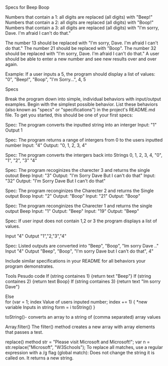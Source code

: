 Specs for Beep Boop



Numbers that contain a 1: all digits are replaced (all digits) with "Beep!"
Numbers that contain a 2: all digits are replaced (all digits) with "Boop!"
Numbers that contain a 3: all digits are replaced (all digits) with "I'm sorry, Dave. I'm afraid I can't do that."

The number 13 should be replaced with "I'm sorry, Dave. I'm afraid I can't do that."
The number 21 should be replaced with "Boop".
The number 32 should be replaced with "I'm sorry, Dave. I'm afraid I can't do that."
A user should be able to enter a new number and see new results over and over again.

Example: If a user inputs a 5, the program should display a list of values: "0", "Beep!", "Boop", "I'm Sorry...", 4, 5

Specs

Break the program down into simple, individual behaviors with input/output examples. Begin with the simplest possible behavior. List these behaviors (also known as "specs" or "specifications") in the project's README.md file. To get you started, this should be one of your first specs:


Spec: The program converts the inputted string into an interger
Input: "1"
Output 1

Spec: The program returns a range of intergers from 0 to the users inputted number
Input: "4"
Output: "0, 1, 2, 3, 4"

Spec: The program converts the intergers back into Strings
0, 1, 2, 3, 4,
"0", "1", "2", "3" "4"


Spec: The program recoginizes the charecter 3 and returns the single outout Beep
Input: "3"
Output: "I'm Sorry Dave But I can't do that"
Input: "32"
Output: "I'm Sorry Dave But I can't do that"

Spec: The program reconginizes the Charecter 2 and returns the Single output Boop
Input: "2"
Output: "Boop"
Input: "21"
Output: "Boop"

Spec: The program reconginizes the Charecter 1 and returns the single output Beep
Input: "1"
Output: "Beep"
Input: "19"
Output: "Beep"

Spec: If user input does not contain 1,2 or 3 the program displays a list of values.

Input "4"
Output "1","2,"3","4"

Spec: Listed outputs are converted into "Beep", "Boop", "Im sorry Dave .."
Input "4"
Output "Beep", "Boop", "I'm sorry Dave but I can't do that", 4"





Include similar specifications in your README for all behaviors your program demonstrates.


Tools 
Pesudo code 
If (string containes 1)
  {return text "Beep"}
If (string containes 2)
  {return text Boop}
If (string containes 3)
  {return text "Im sorry Dave"}

Else  
for (var  = 1; index  Value of users inputed number; index += 1) {
 *new variable Inputs in string form = i toString()
}


toString()- converts an array to a string of (comma separated) array values

Array.filter()
The filter() method creates a new array with array elements that passes a test.


replace() method 
str = "Please visit Microsoft and Microsoft!";
var n = str.replace("Microsoft", "W3Schools");
To replace all matches, use a regular expression with a /g flag (global match):
Does not change the string it is called on. It returns a new string.